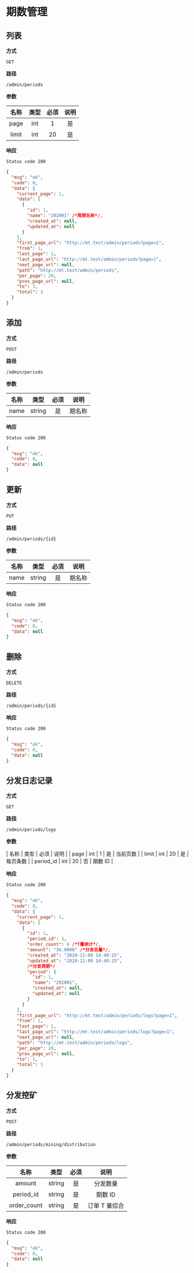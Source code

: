 # 期数管理

## 列表

**方式**

`GET`

**路径**

`/admin/periods`

**参数**

| 名称  | 类型 | 必须 | 说明 |
| :---: | :--: | :--: | :--: |
| page  | int  |  1   |  是  | 当前页数 |
| limit | int  |  20  |  是  | 每页条数 |

**响应**

`Status code 200`

```json
{
  "msg": "ok",
  "code": 0,
  "data": {
    "current_page": 1,
    "data": [
      {
        "id": 1,
        "name": "202001" /*周期名称*/,
        "created_at": null,
        "updated_at": null
      }
    ],
    "first_page_url": "http://mt.test/admin/periods?page=1",
    "from": 1,
    "last_page": 1,
    "last_page_url": "http://mt.test/admin/periods?page=1",
    "next_page_url": null,
    "path": "http://mt.test/admin/periods",
    "per_page": 20,
    "prev_page_url": null,
    "to": 3,
    "total": 3
  }
}
```

## 添加

**方式**

`POST`

**路径**

`/admin/periods`

**参数**

| 名称 |  类型  | 必须 |  说明  |
| :--: | :----: | :--: | :----: |
| name | string |  是  | 期名称 |

**响应**

`Status code 200`

```json
{
  "msg": "ok",
  "code": 0,
  "data": null
}
```

## 更新

**方式**

`PUT`

**路径**

`/admin/periods/{id}`

**参数**

| 名称 |  类型  | 必须 |  说明  |
| :--: | :----: | :--: | :----: |
| name | string |  是  | 期名称 |

**响应**

`Status code 200`

```json
{
  "msg": "ok",
  "code": 0,
  "data": null
}
```

## 删除

**方式**

`DELETE`

**路径**

`/admin/periods/{id}`

**响应**

`Status code 200`

```json
{
  "msg": "ok",
  "code": 0,
  "data": null
}
```

## 分发日志记录

**方式**

`GET`

**路径**

`/admin/periods/logs`

**参数**

| 名称 | 类型 | 必须 | 说明 |
| page | int | 1 | 是 | 当前页数 |
| limit | int | 20 | 是 | 每页条数 |
| period_id | int | 20 | 否 | 期数 ID |

**响应**

`Status code 200`

```json
{
  "msg": "ok",
  "code": 0,
  "data": {
    "current_page": 1,
    "data": [
      {
        "id": 1,
        "period_id": 1,
        "order_count": 6 /*T量统计*/,
        "amount": "36.0000" /*分发总量*/,
        "created_at": "2020-11-09 14:49:15",
        "updated_at": "2020-11-09 14:49:15",
        /*分发周期*/
        "period": {
          "id": 1,
          "name": "202001",
          "created_at": null,
          "updated_at": null
        }
      }
    ],
    "first_page_url": "http://mt.test/admin/periods/logs?page=1",
    "from": 1,
    "last_page": 1,
    "last_page_url": "http://mt.test/admin/periods/logs?page=1",
    "next_page_url": null,
    "path": "http://mt.test/admin/periods/logs",
    "per_page": 20,
    "prev_page_url": null,
    "to": 1,
    "total": 1
  }
}
```

## 分发挖矿

**方式**

`POST`

**路径**

`/admin/periods/mining/distribution`

**参数**

|    名称     |  类型  | 必须 |     说明      |
| :---------: | :----: | :--: | :-----------: |
|   amount    | string |  是  |   分发数量    |
|  period_id  | string |  是  |    期数 ID    |
| order_count | string |  是  | 订单 T 量综合 |

**响应**

`Status code 200`

```json
{
  "msg": "ok",
  "code": 0,
  "data": null
}
```
